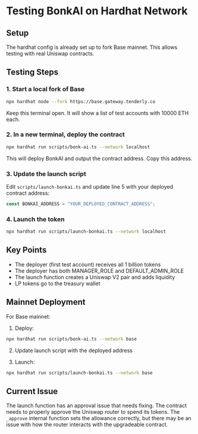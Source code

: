 # Testing BonkAI on Hardhat Network

## Setup

The hardhat config is already set up to fork Base mainnet. This allows testing with real Uniswap contracts.

## Testing Steps

### 1. Start a local fork of Base

```bash
npx hardhat node --fork https://base.gateway.tenderly.co
```

Keep this terminal open. It will show a list of test accounts with 10000 ETH each.

### 2. In a new terminal, deploy the contract

```bash
npx hardhat run scripts/bonk-ai.ts --network localhost
```

This will deploy BonkAI and output the contract address. Copy this address.

### 3. Update the launch script

Edit `scripts/launch-bonkai.ts` and update line 5 with your deployed contract address:
```typescript
const BONKAI_ADDRESS = "YOUR_DEPLOYED_CONTRACT_ADDRESS";
```

### 4. Launch the token

```bash
npx hardhat run scripts/launch-bonkai.ts --network localhost
```

## Key Points

- The deployer (first test account) receives all 1 billion tokens
- The deployer has both MANAGER_ROLE and DEFAULT_ADMIN_ROLE
- The launch function creates a Uniswap V2 pair and adds liquidity
- LP tokens go to the treasury wallet

## Mainnet Deployment

For Base mainnet:

1. Deploy:
```bash
npx hardhat run scripts/bonk-ai.ts --network base
```

2. Update launch script with the deployed address

3. Launch:
```bash
npx hardhat run scripts/launch-bonkai.ts --network base
```

## Current Issue

The launch function has an approval issue that needs fixing. The contract needs to properly approve the Uniswap router to spend its tokens. The `_approve` internal function sets the allowance correctly, but there may be an issue with how the router interacts with the upgradeable contract.
